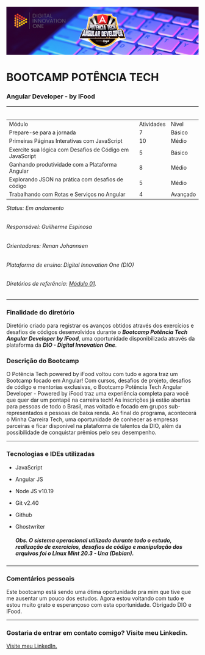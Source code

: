 ![Potencia-tech](./img/bootcamp-Technology_Banner.png "Potência Tech")
# BOOTCAMP POTÊNCIA TECH
### Angular Developer - by IFood

---
<div class="basicInfo" align:"space-between">
  
  <table align="right">
    <tr>
        <td>Módulo</td>
        <td>Atividades</td>
        <td>Nível</td>
    </tr>
    <tr>
        <td>Prepare-se para a jornada</td>
        <td>7</td>
        <td>Básico</td>
    </tr>
     <tr>
        <td>Primeiras Páginas Interativas com JavaScript</td>
        <td>10</td>
        <td>Médio</td>
    </tr>
    <tr>
        <td>Exercite sua lógica com Desafios de Código em JavaScript</td>
        <td>5</td>
        <td>Básico</td>
    </tr>
     <tr>
        <td>Ganhando produtividade com a Plataforma Angular</td>
        <td>8</td>
        <td>Médio</td>
    </tr>
     <tr>
        <td>Explorando JSON na prática com desafios de código</td>
        <td>5</td>
        <td>Médio</td>
    </tr>
     <tr>
        <td>Trabalhando com Rotas e Serviços no Angular</td>
        <td>4</td>
        <td>Avançado</td>
    </tr>
</table>
  
<div class="status" align:"left">

###### Status: Em andamento
###### Responsável: Guilherme Espinosa
###### Orientadores: Renan Johannsen
###### Plataforma de ensino: Digital Innovation One (DIO)
###### Diretórios de referência: [Módulo 01](https://github.com/digitalinnovationone/javascript-developer-m1 "pastas 01 e 02").
</div>

</div>

---
<p align:"justify">

### Finalidade do diretório

Diretório criado para registrar os avanços obtidos através dos exercícios e desafios de códigos desenvolvidos durante o ***Bootcamp Potência Tech Angular Developer by IFood***, uma oportunidade disponibilizada através da plataforma da ***DIO - Digital Innovation One***.

### Descrição do Bootcamp

O Potência Tech powered by iFood voltou com tudo e agora traz um Bootcamp focado em Angular! Com cursos, desafios de projeto, desafios de código e mentorias exclusivas, o Bootcamp Potência Tech Angular Developer - Powered by iFood traz uma experiência completa para você que quer dar um pontapé na carreira tech! As inscrições já estão abertas para pessoas de todo o Brasil, mas voltado e focado em grupos sub-representados e pessoas de baixa renda. Ao final do programa, acontecerá o Minha Carreira Tech, uma oportunidade de conhecer as empresas parceiras e ficar disponível na plataforma de talentos da DIO, além da possibilidade de conquistar prêmios pelo seu desempenho.
</p>

---
### Tecnologias e IDEs utilizadas

- JavaScript
- Angular JS
- Node JS	v10.19
- Git	v2.40
- Github
- Ghostwriter

  <p align:"justify">
  
  ##### Obs. O sistema operacional utilizado durante todo o estudo, realização de exercícios, desafios de código e manipulação dos arquivos foi o Linux Mint 20.3 - Una (Debian).
  </p>
---

### Comentários pessoais

<p align:"justify">

Este bootcamp está sendo uma ótima oportunidade pra mim que tive que me ausentar um pouco dos estudos. Agora estou voltando com tudo e estou muito grato e esperançoso com esta oportunidade. Obrigado DIO e IFood.

</p>

---
### Gostaria de entrar em contato comigo? Visite meu Linkedin.

[Visite meu LinkedIn.](https://www.linkedin.com/in/guilherme-espinosa/ "Perfil do LinkedIn")